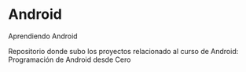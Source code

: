 # Android
Aprendiendo Android

Repositorio donde subo los proyectos relacionado al curso de Android: Programación de Android desde Cero
